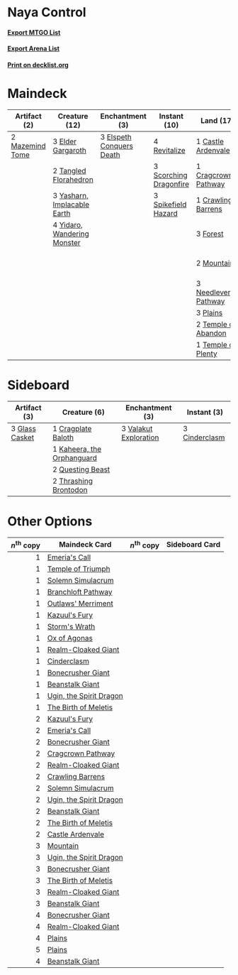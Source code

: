 # Naya Control

#### [Export MTGO List](../collection/Naya%20Control/Naya%20Control.txt)
#### [Export Arena List](../collection/Naya%20Control/Naya%20Control_arena.txt)
#### [Print on decklist.org](http://decklist.org/?deckmain=2%09Bala%20Ged%20Recovery%0A1%09Castle%20Ardenvale%0A1%09Cragcrown%20Pathway%0A1%09Crawling%20Barrens%0A4%09Cultivate%0A3%09Elder%20Gargaroth%0A3%09Elspeth%20Conquers%20Death%0A3%09Forest%0A2%09Mazemind%20Tome%0A2%09Mountain%0A3%09Needleverge%20Pathway%0A2%09Ondu%20Inversion%0A3%09Plains%0A4%09Revitalize%0A3%09Scorching%20Dragonfire%0A4%09Shatter%20the%20Sky%0A2%09Shatterskull%20Smashing%0A3%09Spikefield%20Hazard%0A2%09Tangled%20Florahedron%0A2%09Temple%20of%20Abandon%0A1%09Temple%20of%20Plenty%0A2%09Turntimber%20Symbiosis%0A3%09Yasharn,%20Implacable%20Earth%0A4%09Yidaro,%20Wandering%20Monster&deckside=3%09Cinderclasm%0A1%09Cragplate%20Baloth%0A3%09Glass%20Casket%0A1%09Kaheera,%20the%20Orphanguard%0A2%09Questing%20Beast%0A2%09Thrashing%20Brontodon%0A3%09Valakut%20Exploration)
# Maindeck

|                                       Artifact (2)                                       |                                            Creature (12)                                             |                                          Enchantment (3)                                          |                                          Instant (10)                                           |                                           Land (17)                                            |                                           Sorcery (16)                                           |
|------------------------------------------------------------------------------------------|------------------------------------------------------------------------------------------------------|---------------------------------------------------------------------------------------------------|-------------------------------------------------------------------------------------------------|------------------------------------------------------------------------------------------------|--------------------------------------------------------------------------------------------------|
|2 [Mazemind Tome](http://gatherer.wizards.com/Pages/Card/Details.aspx?multiverseid=485555)|3 [Elder Gargaroth](http://gatherer.wizards.com/Pages/Card/Details.aspx?multiverseid=485502)          |3 [Elspeth Conquers Death](http://gatherer.wizards.com/Pages/Card/Details.aspx?multiverseid=476264)|4 [Revitalize](http://gatherer.wizards.com/Pages/Card/Details.aspx?multiverseid=447171)          |1 [Castle Ardenvale](http://gatherer.wizards.com/Pages/Card/Details.aspx?multiverseid=473200)   |2 [Bala Ged Recovery](http://gatherer.wizards.com/Pages/Card/Details.aspx?multiverseid=491825)    |
|                                                                                          |2 [Tangled Florahedron](http://gatherer.wizards.com/Pages/Card/Details.aspx?multiverseid=491859)      |                                                                                                   |3 [Scorching Dragonfire](http://gatherer.wizards.com/Pages/Card/Details.aspx?multiverseid=473101)|1 [Cragcrown Pathway](http://gatherer.wizards.com/Pages/Card/Details.aspx?multiverseid=491915)  |4 [Cultivate](http://gatherer.wizards.com/Pages/Card/Details.aspx?multiverseid=442154)            |
|                                                                                          |3 [Yasharn, Implacable Earth](http://gatherer.wizards.com/Pages/Card/Details.aspx?multiverseid=491891)|                                                                                                   |3 [Spikefield Hazard](http://gatherer.wizards.com/Pages/Card/Details.aspx?multiverseid=491809)   |1 [Crawling Barrens](http://gatherer.wizards.com/Pages/Card/Details.aspx?multiverseid=491917)   |2 [Ondu Inversion](http://gatherer.wizards.com/Pages/Card/Details.aspx?multiverseid=491654)       |
|                                                                                          |4 [Yidaro, Wandering Monster](http://gatherer.wizards.com/Pages/Card/Details.aspx?multiverseid=479661)|                                                                                                   |                                                                                                 |3 [Forest](http://gatherer.wizards.com/Pages/Card/Details.aspx?multiverseid=439860)             |4 [Shatter the Sky](http://gatherer.wizards.com/Pages/Card/Details.aspx?multiverseid=476288)      |
|                                                                                          |                                                                                                      |                                                                                                   |                                                                                                 |2 [Mountain](http://gatherer.wizards.com/Pages/Card/Details.aspx?multiverseid=439859)           |2 [Shatterskull Smashing](http://gatherer.wizards.com/Pages/Card/Details.aspx?multiverseid=491802)|
|                                                                                          |                                                                                                      |                                                                                                   |                                                                                                 |3 [Needleverge Pathway](http://gatherer.wizards.com/Pages/Card/Details.aspx?multiverseid=491918)|2 [Turntimber Symbiosis](http://gatherer.wizards.com/Pages/Card/Details.aspx?multiverseid=491864) |
|                                                                                          |                                                                                                      |                                                                                                   |                                                                                                 |3 [Plains](http://gatherer.wizards.com/Pages/Card/Details.aspx?multiverseid=439856)             |                                                                                                  |
|                                                                                          |                                                                                                      |                                                                                                   |                                                                                                 |2 [Temple of Abandon](http://gatherer.wizards.com/Pages/Card/Details.aspx?multiverseid=373711)  |                                                                                                  |
|                                                                                          |                                                                                                      |                                                                                                   |                                                                                                 |1 [Temple of Plenty](http://gatherer.wizards.com/Pages/Card/Details.aspx?multiverseid=378537)   |                                                                                                  |


# Sideboard

|                                      Artifact (3)                                       |                                            Creature (6)                                             |                                        Enchantment (3)                                         |                                      Instant (3)                                       |
|-----------------------------------------------------------------------------------------|-----------------------------------------------------------------------------------------------------|------------------------------------------------------------------------------------------------|----------------------------------------------------------------------------------------|
|3 [Glass Casket](http://gatherer.wizards.com/Pages/Card/Details.aspx?multiverseid=472977)|1 [Cragplate Baloth](http://gatherer.wizards.com/Pages/Card/Details.aspx?multiverseid=491829)        |3 [Valakut Exploration](http://gatherer.wizards.com/Pages/Card/Details.aspx?multiverseid=491820)|3 [Cinderclasm](http://gatherer.wizards.com/Pages/Card/Details.aspx?multiverseid=491776)|
|                                                                                         |1 [Kaheera, the Orphanguard](http://gatherer.wizards.com/Pages/Card/Details.aspx?multiverseid=479744)|                                                                                                |                                                                                        |
|                                                                                         |2 [Questing Beast](http://gatherer.wizards.com/Pages/Card/Details.aspx?multiverseid=473133)          |                                                                                                |                                                                                        |
|                                                                                         |2 [Thrashing Brontodon](http://gatherer.wizards.com/Pages/Card/Details.aspx?multiverseid=456570)     |                                                                                                |                                                                                        |


# Other Options

|*n*<sup>th</sup> copy|                                          Maindeck Card                                           |*n*<sup>th</sup> copy|Sideboard Card|
|--------------------:|--------------------------------------------------------------------------------------------------|---------------------|--------------|
|                    1|[Emeria's Call](http://gatherer.wizards.com/Pages/Card/Details.aspx?multiverseid=491633)          |                     |              |
|                    1|[Temple of Triumph](http://gatherer.wizards.com/Pages/Card/Details.aspx?multiverseid=373560)      |                     |              |
|                    1|[Solemn Simulacrum](http://gatherer.wizards.com/Pages/Card/Details.aspx?multiverseid=389682)      |                     |              |
|                    1|[Branchloft Pathway](http://gatherer.wizards.com/Pages/Card/Details.aspx?multiverseid=491909)     |                     |              |
|                    1|[Outlaws' Merriment](http://gatherer.wizards.com/Pages/Card/Details.aspx?multiverseid=473160)     |                     |              |
|                    1|[Kazuul's Fury](http://gatherer.wizards.com/Pages/Card/Details.aspx?multiverseid=491786)          |                     |              |
|                    1|[Storm's Wrath](http://gatherer.wizards.com/Pages/Card/Details.aspx?multiverseid=476408)          |                     |              |
|                    1|[Ox of Agonas](http://gatherer.wizards.com/Pages/Card/Details.aspx?multiverseid=476398)           |                     |              |
|                    1|[Realm-Cloaked Giant](http://gatherer.wizards.com/Pages/Card/Details.aspx?multiverseid=472988)    |                     |              |
|                    1|[Cinderclasm](http://gatherer.wizards.com/Pages/Card/Details.aspx?multiverseid=491776)            |                     |              |
|                    1|[Bonecrusher Giant](http://gatherer.wizards.com/Pages/Card/Details.aspx?multiverseid=473077)      |                     |              |
|                    1|[Beanstalk Giant](http://gatherer.wizards.com/Pages/Card/Details.aspx?multiverseid=473111)        |                     |              |
|                    1|[Ugin, the Spirit Dragon](http://gatherer.wizards.com/Pages/Card/Details.aspx?multiverseid=391948)|                     |              |
|                    1|[The Birth of Meletis](http://gatherer.wizards.com/Pages/Card/Details.aspx?multiverseid=476256)   |                     |              |
|                    2|[Kazuul's Fury](http://gatherer.wizards.com/Pages/Card/Details.aspx?multiverseid=491786)          |                     |              |
|                    2|[Emeria's Call](http://gatherer.wizards.com/Pages/Card/Details.aspx?multiverseid=491633)          |                     |              |
|                    2|[Bonecrusher Giant](http://gatherer.wizards.com/Pages/Card/Details.aspx?multiverseid=473077)      |                     |              |
|                    2|[Cragcrown Pathway](http://gatherer.wizards.com/Pages/Card/Details.aspx?multiverseid=491915)      |                     |              |
|                    2|[Realm-Cloaked Giant](http://gatherer.wizards.com/Pages/Card/Details.aspx?multiverseid=472988)    |                     |              |
|                    2|[Crawling Barrens](http://gatherer.wizards.com/Pages/Card/Details.aspx?multiverseid=491917)       |                     |              |
|                    2|[Solemn Simulacrum](http://gatherer.wizards.com/Pages/Card/Details.aspx?multiverseid=389682)      |                     |              |
|                    2|[Ugin, the Spirit Dragon](http://gatherer.wizards.com/Pages/Card/Details.aspx?multiverseid=391948)|                     |              |
|                    2|[Beanstalk Giant](http://gatherer.wizards.com/Pages/Card/Details.aspx?multiverseid=473111)        |                     |              |
|                    2|[The Birth of Meletis](http://gatherer.wizards.com/Pages/Card/Details.aspx?multiverseid=476256)   |                     |              |
|                    2|[Castle Ardenvale](http://gatherer.wizards.com/Pages/Card/Details.aspx?multiverseid=473200)       |                     |              |
|                    3|[Mountain](http://gatherer.wizards.com/Pages/Card/Details.aspx?multiverseid=439859)               |                     |              |
|                    3|[Ugin, the Spirit Dragon](http://gatherer.wizards.com/Pages/Card/Details.aspx?multiverseid=391948)|                     |              |
|                    3|[Bonecrusher Giant](http://gatherer.wizards.com/Pages/Card/Details.aspx?multiverseid=473077)      |                     |              |
|                    3|[The Birth of Meletis](http://gatherer.wizards.com/Pages/Card/Details.aspx?multiverseid=476256)   |                     |              |
|                    3|[Realm-Cloaked Giant](http://gatherer.wizards.com/Pages/Card/Details.aspx?multiverseid=472988)    |                     |              |
|                    3|[Beanstalk Giant](http://gatherer.wizards.com/Pages/Card/Details.aspx?multiverseid=473111)        |                     |              |
|                    4|[Bonecrusher Giant](http://gatherer.wizards.com/Pages/Card/Details.aspx?multiverseid=473077)      |                     |              |
|                    4|[Realm-Cloaked Giant](http://gatherer.wizards.com/Pages/Card/Details.aspx?multiverseid=472988)    |                     |              |
|                    4|[Plains](http://gatherer.wizards.com/Pages/Card/Details.aspx?multiverseid=439856)                 |                     |              |
|                    5|[Plains](http://gatherer.wizards.com/Pages/Card/Details.aspx?multiverseid=439856)                 |                     |              |
|                    4|[Beanstalk Giant](http://gatherer.wizards.com/Pages/Card/Details.aspx?multiverseid=473111)        |                     |              |


